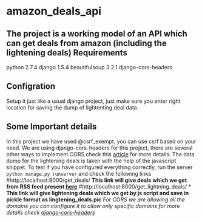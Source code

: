 amazon_deals_api
================

The project is a working model of an API which can get deals from amazon (including the lightening deals)
Requirements
------------
python 2.7.4
django 1.5.4
beautifulsoup 3.2.1
django-cors-headers

Configration
------------
Setup it just like a usual django project, just make sure you enter right location for saving the dump of lightenting deal data.

Some Important details
----------------------
In this project we have used @csrf\_exempt, you can use csrf based on your need. We are using django-cors-headers for this project, there are several other ways to implement CORS check this [article](http://aameer.github.io/articles/cross-origin-resource-sharing-cors/) for more details.
The data dump for the lightening deals is taken with the help of the javascript snippet.
To test if you have configured everything correctly, run the server `python manage.py runserver` and check the following links
#http://localhost:8000/get_deals/
**This link will give deals which we get from RSS feed present [here](http://rssfeeds.s3.amazonaws.com/goldbox)**
#http://localhost:8000/get_lightning_deals/ *
**This link will give lightening deals which we get by js script and save in pickle format as lingtening\_deals.pic**
*For CORS we are allowing all the domains you can configure it to allow only specific domains for more details check [django-cors-headers](https://github.com/ottoyiu/django-cors-headers)*
